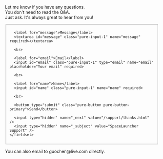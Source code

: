<section>
  <p>Let me know if you have any questions.<br>You don't need to read the Q&A.<br>Just ask. It's always great to hear from you!</p>
</section>
<section>
  <form method="POST" action="https://formspree.io/guochen@live.com" class="pure-form pure-form-stacked">
    <fieldset>

      <label for="message">Message</label>
      <textarea id="message" class="pure-input-1" name="message" required></textarea>

      <br>

      <label for="email">Email</label>
      <input id="email" class="pure-input-1" type="email" name="email" placeholder="Your email" required>

      <br>

      <label for="name">Name</label>
      <input id="name" class="pure-input-1" name="name" required>

      <br>

      <button type="submit" class="pure-button pure-button-primary">Send</button>

      <input type="hidden" name="_next" value="/support/thanks.html" />
      <input type="hidden" name="_subject" value="SpaceLauncher Support" />
    </fieldset>
  </form>
</section>
<section>
  <p>You can also email to guochen@live.com directly.</p>
</section>
